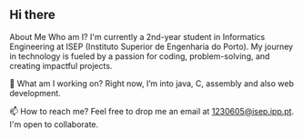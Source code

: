 ## Hi there 

About Me
Who am I?
I'm currently a 2nd-year student in Informatics Engineering at ISEP (Instituto Superior de Engenharia do Porto).
My journey in technology is fueled by a passion for coding, problem-solving, and creating impactful projects.

🔭 What am I working on?
Right now, I’m into java, C, assembly and also web development.

📫 How to reach me?
Feel free to drop me an email at 1230605@isep.ipp.pt. I'm open to collaborate.

